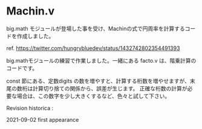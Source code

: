 # Machin.v

big.math モジュールが登場した事を受け、Machinの式で円周率を計算するコードを作成しました。

ref. https://twitter.com/hungrybluedev/status/1432742802354491393

big.mathモジュールの練習で作業しました。一緒にある facto.v は、階乗計算のコードです。

const 節にある、定数digits の数を増やすと、計算する桁数を増やせますが、末尾の数桁は計算切り捨ての関係から、誤差が生じます。
正確な桁数の計算が必要な場合は、この数字を少し大きくするなど、色々と試して下さい。

Revision historica : 

2021-09-02
first appearance


